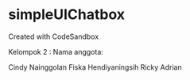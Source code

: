 # simpleUIChatbox
Created with CodeSandbox

Kelompok 2 : Nama anggota:

Cindy Nainggolan
Fiska Hendiyaningsih
Ricky Adrian